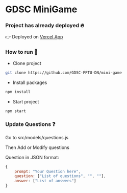 # GDSC MiniGame

### Project has already deployed 🔥

👉 Deployed on [Vercel App](minigame-a0i2pcf1o-ming-doan.vercel.app)

### How to run 🚀

- Clone project

```bash
git clone https://github.com/GDSC-FPTU-DN/mini-game
```

- Install packages

```bash
npm install
```

- Start project

```bash
npm start
```

### Update Questions ❓

Go to src/models/questions.js

Then Add or Modify questions

Question in JSON format:

```js
{
    prompt: "Your Question here",
    question: ["List of questions", "", ""],
    answer: ["List of answers"]
}
```
